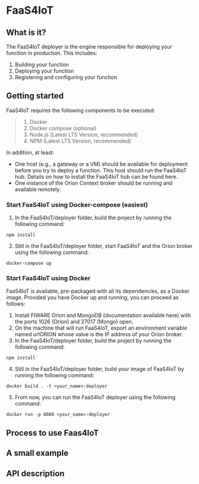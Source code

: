# FaaS4IoT

## What is it?

The FaaS4IoT deployer is the engine responsible for deploying your function in production. This includes:
1. Building your function
2. Deploying your function
3. Registering and configuring your function

## Getting started

FaaS4IoT requires the following components to be executed:
> 1. Docker
> 2. Docker compose (optional)
> 3. Node.js (Latest LTS Version, recommended)
> 4. NPM (Latest LTS Version, recommended)

In addition, at least: 
* One host (e.g., a gateway or a VM) should be available for deployment before you try to deploy a function. This host should run the FaaS4IoT hub. Details on how to install the FaaS4IoT hub can be found here.
* One instance of the Orion Context broker should be running and available remotely.

### Start FaaS4IoT using Docker-compose (easiest)
1. In the FaaS4IoT/deployer folder, build the project by running the following command:
```console
npm install
```
2. Still in the FaaS4IoT/deployer folder, start FaaS4IoT and the Orion broker using the following command:
```console
docker-compose up
```

### Start FaaS4IoT using Docker

FaaS4IoT is available, pre-packaged with all its dependencies, as a Docker image. Provided you have Docker up and running, you can proceed as follows:
1. Install FIWARE Orion and MongoDB (documentation available here) with the ports 1026 (Orion) and 27017 (Mongo) open.
2. On the machine that will run FaaS4IoT, export an environment variable named urlORION whose value is the IP address of your Orion broker.
3. In the FaaS4IoT/deployer folder, build the project by running the following command:
```console
npm install
```
4. Still in the FaaS4IoT/deployer folder, build your image of FaaS4IoT by running the following command:
```console
docker build . -t <your_name>:deployer
```
5. From now, you can run the FaaS4IoT deployer using the following command:
```console
docker run -p 8080 <your_name>:deployer
````

## Process to use Faas4IoT

## A small example

## API description
